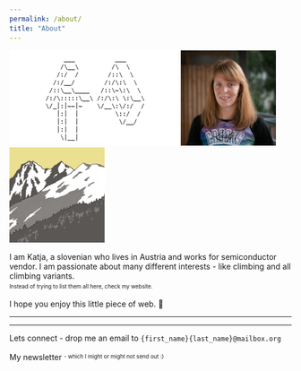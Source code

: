 ```yaml
---
permalink: /about/
title: "About"
---
```


![KP](/images/2025/kp.gif "KP") ![Katja](/assets/images/Katja.jpg "Katja") ![outdoors](/assets/images/k_out.png "outdoors")


I am Katja, a slovenian who lives in Austria and works for semiconductor vendor. 
I am passionate about many different interests - like climbing and all climbing variants.  
<sup><sub>Instead of trying to list them all here, check my website.</sub></sup>

I hope you enjoy this little piece of web. :sunflower:

---
---


Lets connect - drop me an email to `{first_name}{last_name}@mailbox.org`

My newsletter  <sup><sub> - which I might or might not send out :) </sub></sup>